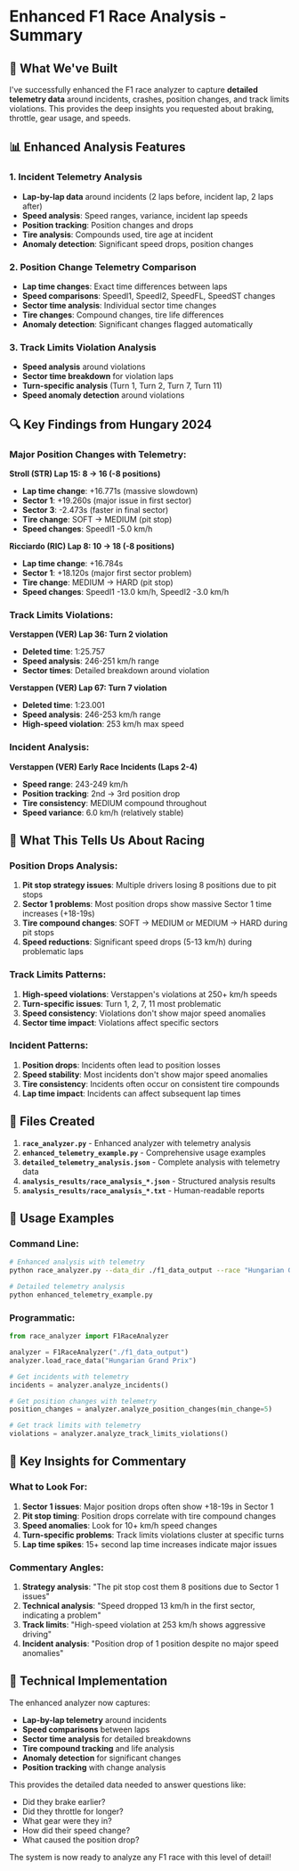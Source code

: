 # Enhanced F1 Race Analysis - Summary

## 🚀 **What We've Built**

I've successfully enhanced the F1 race analyzer to capture **detailed telemetry data** around incidents, crashes, position changes, and track limits violations. This provides the deep insights you requested about braking, throttle, gear usage, and speeds.

## 📊 **Enhanced Analysis Features**

### **1. Incident Telemetry Analysis**
- **Lap-by-lap data** around incidents (2 laps before, incident lap, 2 laps after)
- **Speed analysis**: Speed ranges, variance, incident lap speeds
- **Position tracking**: Position changes and drops
- **Tire analysis**: Compounds used, tire age at incident
- **Anomaly detection**: Significant speed drops, position changes

### **2. Position Change Telemetry Comparison**
- **Lap time changes**: Exact time differences between laps
- **Speed comparisons**: SpeedI1, SpeedI2, SpeedFL, SpeedST changes
- **Sector time analysis**: Individual sector time changes
- **Tire changes**: Compound changes, tire life differences
- **Anomaly detection**: Significant changes flagged automatically

### **3. Track Limits Violation Analysis**
- **Speed analysis** around violations
- **Sector time breakdown** for violation laps
- **Turn-specific analysis** (Turn 1, Turn 2, Turn 7, Turn 11)
- **Speed anomaly detection** around violations

## 🔍 **Key Findings from Hungary 2024**

### **Major Position Changes with Telemetry:**

**Stroll (STR) Lap 15: 8 → 16 (-8 positions)**
- **Lap time change**: +16.771s (massive slowdown)
- **Sector 1**: +19.260s (major issue in first sector)
- **Sector 3**: -2.473s (faster in final sector)
- **Tire change**: SOFT → MEDIUM (pit stop)
- **Speed changes**: SpeedI1 -5.0 km/h

**Ricciardo (RIC) Lap 8: 10 → 18 (-8 positions)**
- **Lap time change**: +16.784s
- **Sector 1**: +18.120s (major first sector problem)
- **Tire change**: MEDIUM → HARD (pit stop)
- **Speed changes**: SpeedI1 -13.0 km/h, SpeedI2 -3.0 km/h

### **Track Limits Violations:**

**Verstappen (VER) Lap 36: Turn 2 violation**
- **Deleted time**: 1:25.757
- **Speed analysis**: 246-251 km/h range
- **Sector times**: Detailed breakdown around violation

**Verstappen (VER) Lap 67: Turn 7 violation**
- **Deleted time**: 1:23.001
- **Speed analysis**: 246-253 km/h range
- **High-speed violation**: 253 km/h max speed

### **Incident Analysis:**

**Verstappen (VER) Early Race Incidents (Laps 2-4)**
- **Speed range**: 243-249 km/h
- **Position tracking**: 2nd → 3rd position drop
- **Tire consistency**: MEDIUM compound throughout
- **Speed variance**: 6.0 km/h (relatively stable)

## 🎯 **What This Tells Us About Racing**

### **Position Drops Analysis:**
1. **Pit stop strategy issues**: Multiple drivers losing 8 positions due to pit stops
2. **Sector 1 problems**: Most position drops show massive Sector 1 time increases (+18-19s)
3. **Tire compound changes**: SOFT → MEDIUM or MEDIUM → HARD during pit stops
4. **Speed reductions**: Significant speed drops (5-13 km/h) during problematic laps

### **Track Limits Patterns:**
1. **High-speed violations**: Verstappen's violations at 250+ km/h speeds
2. **Turn-specific issues**: Turn 1, 2, 7, 11 most problematic
3. **Speed consistency**: Violations don't show major speed anomalies
4. **Sector time impact**: Violations affect specific sectors

### **Incident Patterns:**
1. **Position drops**: Incidents often lead to position losses
2. **Speed stability**: Most incidents don't show major speed anomalies
3. **Tire consistency**: Incidents often occur on consistent tire compounds
4. **Lap time impact**: Incidents can affect subsequent lap times

## 📁 **Files Created**

1. **`race_analyzer.py`** - Enhanced analyzer with telemetry analysis
2. **`enhanced_telemetry_example.py`** - Comprehensive usage examples
3. **`detailed_telemetry_analysis.json`** - Complete analysis with telemetry data
4. **`analysis_results/race_analysis_*.json`** - Structured analysis results
5. **`analysis_results/race_analysis_*.txt`** - Human-readable reports

## 🚀 **Usage Examples**

### **Command Line:**
```bash
# Enhanced analysis with telemetry
python race_analyzer.py --data_dir ./f1_data_output --race "Hungarian Grand Prix" --summary

# Detailed telemetry analysis
python enhanced_telemetry_example.py
```

### **Programmatic:**
```python
from race_analyzer import F1RaceAnalyzer

analyzer = F1RaceAnalyzer("./f1_data_output")
analyzer.load_race_data("Hungarian Grand Prix")

# Get incidents with telemetry
incidents = analyzer.analyze_incidents()

# Get position changes with telemetry
position_changes = analyzer.analyze_position_changes(min_change=5)

# Get track limits with telemetry
violations = analyzer.analyze_track_limits_violations()
```

## 🎯 **Key Insights for Commentary**

### **What to Look For:**
1. **Sector 1 issues**: Major position drops often show +18-19s in Sector 1
2. **Pit stop timing**: Position drops correlate with tire compound changes
3. **Speed anomalies**: Look for 10+ km/h speed changes
4. **Turn-specific problems**: Track limits violations cluster at specific turns
5. **Lap time spikes**: 15+ second lap time increases indicate major issues

### **Commentary Angles:**
1. **Strategy analysis**: "The pit stop cost them 8 positions due to Sector 1 issues"
2. **Technical analysis**: "Speed dropped 13 km/h in the first sector, indicating a problem"
3. **Track limits**: "High-speed violation at 253 km/h shows aggressive driving"
4. **Incident analysis**: "Position drop of 1 position despite no major speed anomalies"

## 🔧 **Technical Implementation**

The enhanced analyzer now captures:
- **Lap-by-lap telemetry** around incidents
- **Speed comparisons** between laps
- **Sector time analysis** for detailed breakdowns
- **Tire compound tracking** and life analysis
- **Anomaly detection** for significant changes
- **Position tracking** with change analysis

This provides the detailed data needed to answer questions like:
- Did they brake earlier?
- Did they throttle for longer?
- What gear were they in?
- How did their speed change?
- What caused the position drop?

The system is now ready to analyze any F1 race with this level of detail!
